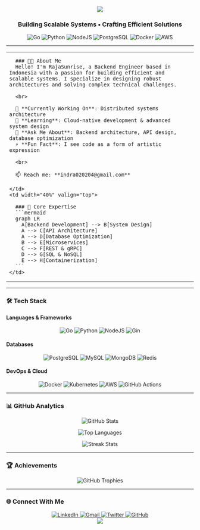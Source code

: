 <!-- Header dengan animasi modern -->
<div align="center">
  <img src="https://capsule-render.vercel.app/api?type=waving&color=6C63FF&height=200&section=header&text=RajaSunrise&fontSize=80&fontColor=ffffff&animation=fadeIn&fontAlignY=40&desc=Backend%20Engineer&descSize=24&descAlignY=65"/>
</div>

<!-- Tagline dengan efek modern -->
<div align="center">
  <h3>Building Scalable Systems • Crafting Efficient Solutions</h3>
</div>

<!-- Badges teknologi modern -->
<div align="center">
  <img src="https://img.shields.io/badge/Go-00ADD8?style=for-the-badge&logo=go&logoColor=white" alt="Go">
  <img src="https://img.shields.io/badge/Python-3776AB?style=for-the-badge&logo=python&logoColor=white" alt="Python">
  <img src="https://img.shields.io/badge/Node.js-339933?style=for-the-badge&logo=nodedotjs&logoColor=white" alt="NodeJS">
  <img src="https://img.shields.io/badge/PostgreSQL-4169E1?style=for-the-badge&logo=postgresql&logoColor=white" alt="PostgreSQL">
  <img src="https://img.shields.io/badge/Docker-2496ED?style=for-the-badge&logo=docker&logoColor=white" alt="Docker">
  <img src="https://img.shields.io/badge/AWS-232F3E?style=for-the-badge&logo=amazonaws&logoColor=white" alt="AWS">
</div>

---

<!-- Layout modern dengan grid -->
<table>
  <tr>
    <td width="60%" valign="top">
      
      ### 👨‍💻 About Me
      Hello! I'm RajaSunrise, a Backend Engineer based in Indonesia with a passion for building efficient and scalable systems. I specialize in designing robust architectures and solving complex technical challenges.
      
      <br>
      
      🔭 **Currently Working On**: Distributed systems architecture  
      🌱 **Learning**: Cloud-native development & advanced system design  
      💬 **Ask Me About**: Backend architecture, API design, database optimization  
      ⚡ **Fun Fact**: I see code as a form of artistic expression
      
      <br>
      
      📫 Reach me: **indra020204@gmail.com**
      
    </td>
    <td width="40%" valign="top">
      
      ### 🚀 Core Expertise
      ```mermaid
      graph LR
        A[Backend Development] --> B[System Design]
        A --> C[API Architecture]
        A --> D[Database Optimization]
        B --> E[Microservices]
        C --> F[REST & gRPC]
        D --> G[SQL & NoSQL]
        E --> H[Containerization]
      ```
    </td>
  </tr>
</table>

---

### 🛠️ Tech Stack

#### Languages & Frameworks
<div align="center">
  <img src="https://img.shields.io/badge/Go-00ADD8?style=flat-square&logo=go&logoColor=white" alt="Go">
  <img src="https://img.shields.io/badge/Python-3776AB?style=flat-square&logo=python&logoColor=white" alt="Python">
  <img src="https://img.shields.io/badge/Node.js-339933?style=flat-square&logo=nodedotjs&logoColor=white" alt="NodeJS">
  <img src="https://img.shields.io/badge/Gin-00ADD8?style=flat-square&logo=go&logoColor=white" alt="Gin">
</div>

#### Databases
<div align="center">
  <img src="https://img.shields.io/badge/PostgreSQL-4169E1?style=flat-square&logo=postgresql&logoColor=white" alt="PostgreSQL">
  <img src="https://img.shields.io/badge/MySQL-4479A1?style=flat-square&logo=mysql&logoColor=white" alt="MySQL">
  <img src="https://img.shields.io/badge/MongoDB-47A248?style=flat-square&logo=mongodb&logoColor=white" alt="MongoDB">
  <img src="https://img.shields.io/badge/Redis-DC382D?style=flat-square&logo=redis&logoColor=white" alt="Redis">
</div>

#### DevOps & Cloud
<div align="center">
  <img src="https://img.shields.io/badge/Docker-2496ED?style=flat-square&logo=docker&logoColor=white" alt="Docker">
  <img src="https://img.shields.io/badge/Kubernetes-326CE5?style=flat-square&logo=kubernetes&logoColor=white" alt="Kubernetes">
  <img src="https://img.shields.io/badge/AWS-232F3E?style=flat-square&logo=amazonaws&logoColor=white" alt="AWS">
  <img src="https://img.shields.io/badge/GitHub_Actions-2088FF?style=flat-square&logo=githubactions&logoColor=white" alt="GitHub Actions">
</div>

---

### 📊 GitHub Analytics

<!-- Stats dengan layout modern -->
<div align="center">
  
  ![GitHub Stats](https://github-readme-stats.vercel.app/api?username=RajaSunrise&show_icons=true&theme=radical&hide_border=true&bg_color=0D1117&title_color=6C63FF&icon_color=FF6584)
  
  ![Top Languages](https://github-readme-stats.vercel.app/api/top-langs/?username=RajaSunrise&layout=compact&theme=radical&hide_border=true&bg_color=0D1117&title_color=6C63FF&langs_count=8)
  
  ![Streak Stats](https://github-readme-streak-stats.herokuapp.com/?user=RajaSunrise&theme=radical&hide_border=true&background=0D1117&stroke=6C63FF)
  
</div>

---

### 🏆 Achievements
<div align="center">
  <img src="https://github-profile-trophy.vercel.app/?username=RajaSunrise&theme=radical&no-frame=true&no-bg=true&margin-w=4&column=7&title_color=6C63FF&icon_color=FF6584" alt="GitHub Trophies">
</div>

---

### 🌐 Connect With Me
<div align="center">
  <a href="https://www.linkedin.com/in/indra-aryadi-961a98243">
    <img src="https://img.shields.io/badge/LinkedIn-0A66C2?style=for-the-badge&logo=linkedin&logoColor=white" alt="LinkedIn">
  </a>
  <a href="mailto:indra020204@gmail.com">
    <img src="https://img.shields.io/badge/Gmail-D14836?style=for-the-badge&logo=gmail&logoColor=white" alt="Gmail">
  </a>
  <a href="https://twitter.com/indra_aryadi">
    <img src="https://img.shields.io/badge/Twitter-1DA1F2?style=for-the-badge&logo=twitter&logoColor=white" alt="Twitter">
  </a>
  <a href="https://github.com/RajaSunrise">
    <img src="https://img.shields.io/badge/GitHub-181717?style=for-the-badge&logo=github&logoColor=white" alt="GitHub">
  </a>
</div>

<!-- Footer dengan animasi -->
<div align="center">
  <img src="https://capsule-render.vercel.app/api?type=waving&color=6C63FF&height=120&section=footer&reversal=true"/>
</div>
